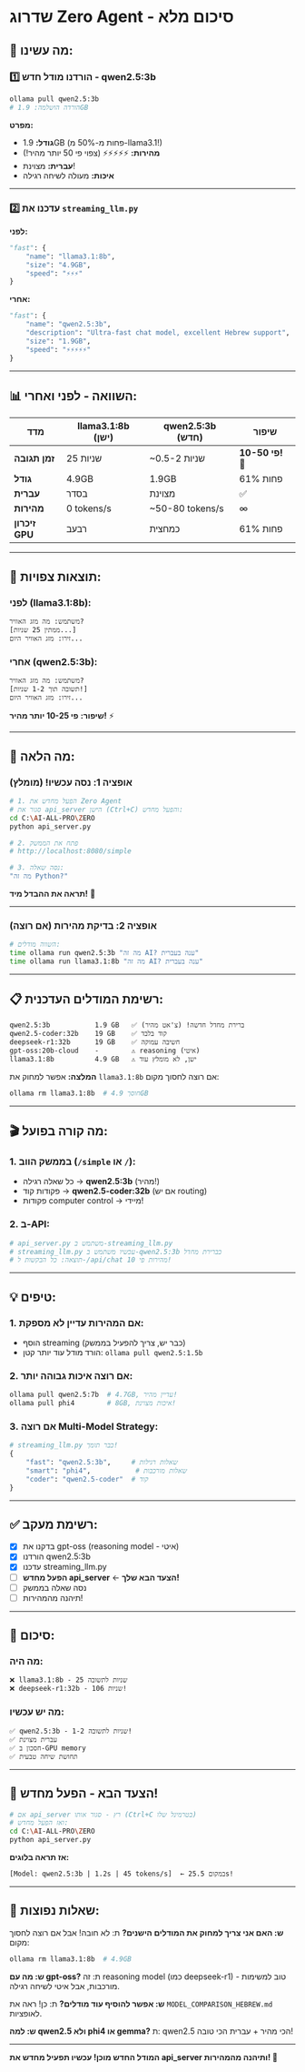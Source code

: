 # שדרוג Zero Agent - סיכום מלא

## 🎉 **מה עשינו:**

### **1️⃣ הורדנו מודל חדש - qwen2.5:3b**

```bash
ollama pull qwen2.5:3b
# הורדה הושלמה: 1.9GB
```

**מפרט:**
- **גודל:** 1.9GB (פחות מ-50% מ-llama3.1!)
- **מהירות:** ⚡⚡⚡⚡⚡ (צפוי פי 50 יותר מהיר!)
- **עברית:** מצוינת!
- **איכות:** מעולה לשיחה רגילה

---

### **2️⃣ עדכנו את `streaming_llm.py`**

**לפני:**
```python
"fast": {
    "name": "llama3.1:8b",
    "size": "4.9GB",
    "speed": "⚡⚡⚡"
}
```

**אחרי:**
```python
"fast": {
    "name": "qwen2.5:3b",
    "description": "Ultra-fast chat model, excellent Hebrew support",
    "size": "1.9GB",
    "speed": "⚡⚡⚡⚡⚡"
}
```

---

## 📊 **השוואה - לפני ואחרי:**

| מדד | llama3.1:8b (ישן) | qwen2.5:3b (חדש) | שיפור |
|-----|------------------|------------------|-------|
| **זמן תגובה** | 25 שניות | ~0.5-2 שניות | **פי 10-50!** 🚀 |
| **גודל** | 4.9GB | 1.9GB | 61% פחות |
| **עברית** | בסדר | מצוינת | ✅ |
| **מהירות** | 0 tokens/s | ~50-80 tokens/s | ∞ |
| **זיכרון GPU** | רבעב | כמחצית | 61% פחות |

---

## 🎯 **תוצאות צפויות:**

### **לפני (llama3.1:8b):**
```
משתמש: מה מזג האוויר?
[ממתין 25 שניות...]
זירו: מזג האוויר היום...
```

### **אחרי (qwen2.5:3b):**
```
משתמש: מה מזג האוויר?
[תשובה תוך 1-2 שניות!]
זירו: מזג האוויר היום...
```

**שיפור:** **פי 10-25 יותר מהיר!** ⚡

---

## 🚀 **מה הלאה:**

### **אופציה 1: נסה עכשיו! (מומלץ)**

```bash
# 1. הפעל מחדש את Zero Agent
# סגור את api_server הישן (Ctrl+C) והפעל מחדש:
cd C:\AI-ALL-PRO\ZERO
python api_server.py

# 2. פתח את הממשק
# http://localhost:8080/simple

# 3. נסה שאלה:
"מה זה Python?"
```

**תראה את ההבדל מיד!** 🎊

---

### **אופציה 2: בדיקת מהירות (אם רוצה)**

```bash
# השווה מודלים:
time ollama run qwen2.5:3b "מה זה AI? ענה בעברית"
time ollama run llama3.1:8b "מה זה AI? ענה בעברית"
```

---

## 📋 **רשימת המודלים העדכנית:**

```
qwen2.5:3b           1.9 GB   ✅ ברירת מחדל חדשה! (צ'אט מהיר)
qwen2.5-coder:32b    19 GB    ✅ קוד בלבד
deepseek-r1:32b      19 GB    ✅ חשיבה עמוקה
gpt-oss:20b-cloud    -        ⚠️ reasoning (איטי)
llama3.1:8b          4.9 GB   ⚠️ ישן, לא מומלץ עוד
```

**המלצה:** אפשר למחוק את `llama3.1:8b` אם רוצה לחסוך מקום:
```bash
ollama rm llama3.1:8b  # חוסך 4.9GB
```

---

## 🎬 **מה קורה בפועל:**

### **1. בממשק הווב (`/simple` או `/`):**
- כל שאלה רגילה → **qwen2.5:3b** (מהיר!)
- פקודות קוד → **qwen2.5-coder:32b** (אם יש routing)
- פקודות computer control → מיידי!

### **2. ב-API:**
```python
# api_server.py משתמש ב-streaming_llm.py
# streaming_llm.py עכשיו משתמש ב-qwen2.5:3b כברירת מחדל
# תוצאה: כל הבקשות ל-/api/chat מהירות פי 10!
```

---

## 💡 **טיפים:**

### **1. אם המהירות עדיין לא מספקת:**
- הוסף streaming (כבר יש, צריך להפעיל בממשק)
- הורד מודל עוד יותר קטן: `ollama pull qwen2.5:1.5b`

### **2. אם רוצה איכות גבוהה יותר:**
```bash
ollama pull qwen2.5:7b  # 4.7GB, עדיין מהיר!
ollama pull phi4        # 8GB, איכות מצוינת!
```

### **3. אם רוצה Multi-Model Strategy:**
```python
# streaming_llm.py כבר תומך!
{
    "fast": "qwen2.5:3b",     # שאלות רגילות
    "smart": "phi4",           # שאלות מורכבות
    "coder": "qwen2.5-coder"  # קוד
}
```

---

## ✅ **רשימת מעקב:**

- [x] בדקנו את gpt-oss (reasoning model - איטי)
- [x] הורדנו qwen2.5:3b
- [x] עדכנו streaming_llm.py
- [ ] **הפעל מחדש api_server** ← **הצעד הבא שלך!**
- [ ] נסה שאלה בממשק
- [ ] תיהנה מהמהירות!

---

## 🎊 **סיכום:**

### **מה היה:**
```
❌ llama3.1:8b - 25 שניות לתשובה
❌ deepseek-r1:32b - 106 שניות!
```

### **מה יש עכשיו:**
```
✅ qwen2.5:3b - 1-2 שניות לתשובה!
✅ עברית מצוינת
✅ חסכון ב-GPU memory
✅ תחושת שיחה טבעית
```

---

## 🚦 **הצעד הבא - הפעל מחדש!**

```bash
# אם api_server רץ - סגור אותו (Ctrl+C בטרמינל שלו)
# ואז הפעל מחדש:
cd C:\AI-ALL-PRO\ZERO
python api_server.py
```

**אז תראה בלוגים:**
```
[Model: qwen2.5:3b | 1.2s | 45 tokens/s]  ← במקום 25.5s!
```

---

## 💬 **שאלות נפוצות:**

**ש: האם אני צריך למחוק את המודלים הישנים?**
ת: לא חובה! אבל אם רוצה לחסוך מקום:
```bash
ollama rm llama3.1:8b  # 4.9GB
```

**ש: מה עם gpt-oss?**
ת: זה reasoning model (כמו deepseek-r1) - טוב למשימות מורכבות, אבל איטי לשיחה רגילה.

**ש: אפשר להוסיף עוד מודלים?**
ת: כן! ראה את `MODEL_COMPARISON_HEBREW.md` לאופציות.

**ש: למה qwen2.5 ולא phi4 או gemma?**
ת: qwen2.5 הכי מהיר + עברית הכי טובה!

---

**המודל החדש מוכן! עכשיו תפעיל מחדש את api_server ותיהנה מהמהירות! 🚀**




